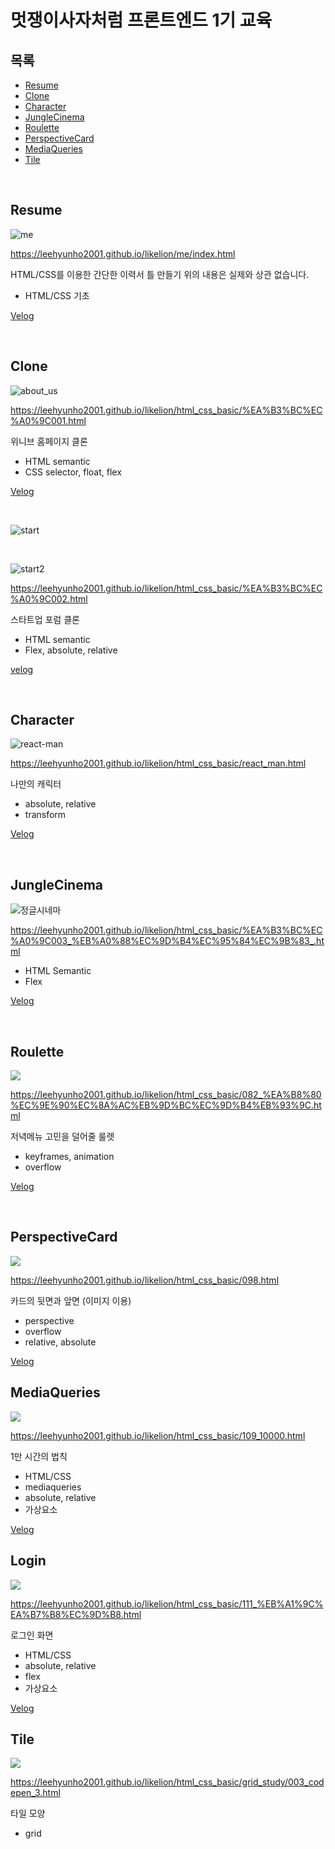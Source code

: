 # 멋쟁이사자처럼 프론트엔드 1기 교육

##  목록
  - [Resume](#resume)
  - [Clone](#clone)
  - [Character](#character)
  - [JungleCinema](#junglecinema)
  - [Roulette](#roulette)
  - [PerspectiveCard](#perspectivecard)
  - [MediaQueries](#mediaqueries)
  - [Tile](#tile)

<br>

## Resume

![me](https://user-images.githubusercontent.com/78518132/139407428-199ea228-86f5-4e5c-be21-6e22397509cc.jpg)

https://leehyunho2001.github.io/likelion/me/index.html

HTML/CSS를 이용한 간단한 이력서 틀 만들기
위의 내용은 실제와 상관 없습니다.

- HTML/CSS 기초

[Velog](https://velog.io/@leehyunho2001/HTMLCSS-%EA%B0%84%EB%8B%A8-%EC%9D%B4%EB%A0%A5%EC%84%9C)

<br>

## Clone

![about_us](https://user-images.githubusercontent.com/78518132/139754327-37083402-7321-4a7c-9392-b9059ec47960.jpg)

https://leehyunho2001.github.io/likelion/html_css_basic/%EA%B3%BC%EC%A0%9C001.html

위니브 홈페이지 클론

- HTML semantic
- CSS selector, float, flex

[Velog](https://velog.io/@leehyunho2001/HTML)

<br>

![start](https://user-images.githubusercontent.com/78518132/140845806-f2761555-ea96-444b-9996-40028ed3ae5d.jpg)

<br>

![start2](https://user-images.githubusercontent.com/78518132/140845835-5c150820-e20f-4a2b-94f3-5afcd3f405fe.jpg)

https://leehyunho2001.github.io/likelion/html_css_basic/%EA%B3%BC%EC%A0%9C002.html

스타트업 포럼 클론

- HTML semantic
- Flex, absolute, relative

[velog](https://velog.io/@leehyunho2001/%EC%9B%B9-%ED%8E%98%EC%9D%B4%EC%A7%80-%ED%81%B4%EB%A1%A0)

<br>

## Character

![react-man](https://user-images.githubusercontent.com/78518132/140843734-4e750878-f6c6-4aab-bb97-e8c0e04a5cf9.jpg)

https://leehyunho2001.github.io/likelion/html_css_basic/react_man.html

나만의 캐릭터

- absolute, relative
- transform

[Velog](https://velog.io/@leehyunho2001/box-model-position-float)

<br>

## JungleCinema

![정글시네마](https://user-images.githubusercontent.com/78518132/140844353-ec51eb3b-c02c-493e-b965-324012234b15.jpg)

https://leehyunho2001.github.io/likelion/html_css_basic/%EA%B3%BC%EC%A0%9C003_%EB%A0%88%EC%9D%B4%EC%95%84%EC%9B%83_.html

- HTML Semantic
- Flex

[Velog](https://velog.io/@leehyunho2001/HTML-CSS-%EA%B3%BC%EC%A0%9C)

<br>

## Roulette

<img src="https://user-images.githubusercontent.com/78518132/141241101-84db1be4-7fde-45af-ad32-ae3348961a1c.gif" />

https://leehyunho2001.github.io/likelion/html_css_basic/082_%EA%B8%80%EC%9E%90%EC%8A%AC%EB%9D%BC%EC%9D%B4%EB%93%9C.html

저녁메뉴 고민을 덜어줄 룰렛

- keyframes, animation
- overflow

[Velog](https://velog.io/@leehyunho2001/CSS-animation-perspective)

<br>

## PerspectiveCard

<img src="https://images.velog.io/images/leehyunho2001/post/b907c96f-49c6-40cd-9890-4a93ed0b19fa/%EC%B9%B4%EB%93%9C.gif" />

https://leehyunho2001.github.io/likelion/html_css_basic/098.html

카드의 뒷면과 앞면 (이미지 이용)

- perspective
- overflow
- relative, absolute

[Velog](https://velog.io/@leehyunho2001/CSS-animation-perspective)

## MediaQueries

<img src="https://user-images.githubusercontent.com/78518132/141405176-9ea55db6-4a83-4bf3-b813-70c56ff83a81.gif" />

https://leehyunho2001.github.io/likelion/html_css_basic/109_10000.html

1만 시간의 법칙

- HTML/CSS
- mediaqueries
- absolute, relative
- 가상요소

[Velog](https://velog.io/@leehyunho2001/%EB%B0%98%EC%9D%91%ED%98%95-%EC%9B%B9-%EA%B5%AC%ED%98%84)

## Login

<img src="https://user-images.githubusercontent.com/78518132/141449803-d937320e-5644-4375-bdf4-163ff7d3a660.gif" />

https://leehyunho2001.github.io/likelion/html_css_basic/111_%EB%A1%9C%EA%B7%B8%EC%9D%B8.html

로그인 화면

- HTML/CSS
- absolute, relative
- flex
- 가상요소

[Velog](https://velog.io/@leehyunho2001/%EB%A1%9C%EA%B7%B8%EC%9D%B8-%ED%99%94%EB%A9%B4HTMLCSS)

## Tile

<img src="https://user-images.githubusercontent.com/78518132/141918389-b07f9569-8fdf-4c4b-88f7-f7365e46587c.gif" />

https://leehyunho2001.github.io/likelion/html_css_basic/grid_study/003_codepen_3.html

타일 모양

- grid

